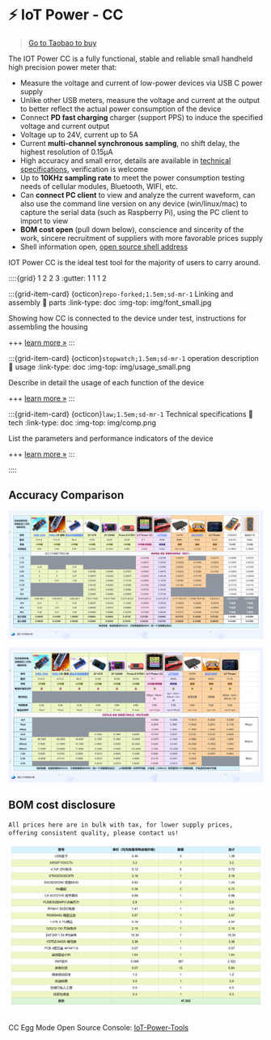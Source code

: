 # ⚡ IoT Power - CC

> [Go to Taobao to buy](https://item.taobao.com/item.htm?id=718378448520)

The IOT Power CC is a fully functional, stable and reliable small handheld high precision power meter that:

- Measure the voltage and current of low-power devices via USB C power supply
- Unlike other USB meters, measure the voltage and current at the output to better reflect the actual power consumption of the device
- Connect **PD fast charging** charger (support PPS) to induce the specified voltage and current output
- Voltage up to 24V, current up to 5A
- Current **multi-channel synchronous sampling**, no shift delay, the highest resolution of 0.15μA
- High accuracy and small error, details are available in [technical specifications](https://openluat.github.io/luatos-wiki-en/iotpower/cc/tech-en.html), verification is welcome
- Up to **10KHz sampling rate** to meet the power consumption testing needs of cellular modules, Bluetooth, WIFI, etc.
- Can **connect PC client** to view and analyze the current waveform, can also use the command line version on any device (win/linux/mac) to capture the serial data (such as Raspberry Pi), using the PC client to import to view
- **BOM cost open** (pull down below), conscience and sincerity of the work, sincere recruitment of suppliers with more favorable prices supply
- Shell information open, [open source shell address](https://cdn.openluat-luatcommunity.openluat.com/attachment/20230515082541036_%E5%A4%96%E5%A3%B3%E8%B5%84%E6%96%99%E6%9B%B4%E6%96%B0.zip)

IOT Power CC is the ideal test tool for the majority of users to carry around.

::::{grid} 1 2 2 3
:gutter: 1 1 1 2

:::{grid-item-card} {octicon}`repo-forked;1.5em;sd-mr-1` Linking and assembly
:link: parts
:link-type: doc
:img-top: img/font_small.jpg

Showing how CC is connected to the device under test, instructions for assembling the housing

+++
[learn more »](parts-en)
:::

:::{grid-item-card} {octicon}`stopwatch;1.5em;sd-mr-1` operation description
:link: usage
:link-type: doc
:img-top: img/usage_small.png

Describe in detail the usage of each function of the device

+++
[learn more »](usage-en)
:::

:::{grid-item-card} {octicon}`law;1.5em;sd-mr-1` Technical specifications
:link: tech
:link-type: doc
:img-top: img/comp.png

List the parameters and performance indicators of the device

+++
[learn more »](tech-en)
:::

::::

## Accuracy Comparison

![vtest](img/vtest.png)

![ctest](img/ctest.png)

## BOM cost disclosure

```{note}
All prices here are in bulk with tax, for lower supply prices, offering consistent quality, please contact us!
```

![cost](img/cost.png)

```{rubric} More information
```

CC Egg Mode Open Source Console: [IoT-Power-Tools](https://github.com/chenxuuu/IoT-Power-Tools)
